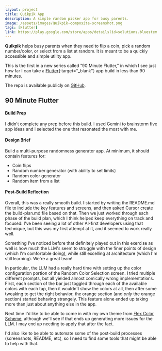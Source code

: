 ```yaml
---
layout: project
title: Quikpik App
description: A simple random picker app for busy parents.
image: /assets/images/Quikpik-composite-screenshot.png
tags: [Flutter]
link: https://play.google.com/store/apps/details?id=solutions.bluestem.quikpik&hl=en_US
---
```


**Quikpik** helps busy parents when they need to flip a coin, pick a random number/color, or select from a list at random.  It is meant to be a quickly accessible and simple utility app.

This is the first in a new series called "90 Minute Flutter," in which I see just how far I can take a [Flutter](https://flutter.dev/){:target="_blank"} app build in less than 90 minutes.

The repo is available publicly on [GitHub](https://github.com/bluestemso/randomness-90-minute-flutter).

## 90 Minute Flutter
#### Build Prep
I didn't complete any prep before this build.  I used Gemini to brainstorm five app ideas and I selected the one that resonated the most with me.

#### Design Brief
Build a multi-purpose randomness generator app.  At minimum, it should contain features for:
- Coin flips
- Random number generator (with ability to set limits)
- Random color generator
- Random item from a list

#### Post-Build Reflection
Overall, this was a really smooth build.  I started by writing the README.md file to include the key features and screens, and then asked Cursor create the build-plan.md file based on that.  Then we just worked through each phase of the build plan, which I think helped keep everything on track and focused.  I've been seeing a lot of other AI-first developers using that technique, but this was my first attempt at it, and it seemed to work really well.

Something I've noticed before that definitely played out in this exercise as well is how much the LLM's seem to struggle with the finer points of design (which I'm comfortable doing), while still excelling at architecture (which I'm still learning).  We're a great team!

In particular, the LLM had a really hard time with setting up the color configuration portion of the Random Color Selection screen.  I tried multiple different prompts, but all yielded almost comically wrong implementations.  First, each section of the bar just toggled through each of the available colors with each tap, then it wouldn't show the colors at all, then after some tweaking to get the right behavior, the orange section (and *only* the orange section) started behaving strangely.  This feature alone ended up taking more than just about anything else in the app.

Next time I'd like to be able to come in with my own theme from [Flex Color Scheme](https://docs.flexcolorscheme.com/), although we'll see if that ends up generating more issues for the LLM. I may end up needing to apply that after the fact.

I'd also like to be able to automate some of the post-build processes (screenshots, README, etc), so I need to find some tools that might be able to help with that.
